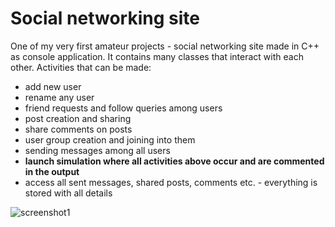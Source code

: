 # Social networking site

One of my very first amateur projects - social networking site made in C++ as console application.
It contains many classes that interact with each other. Activities that can be made:
  - add new user
  - rename any user
  - friend requests and follow queries among users
  - post creation and sharing
  - share comments on posts
  - user group creation and joining into them
  - sending messages among all users
  - **launch simulation where all activities above occur and are commented in the output**
  - access all sent messages, shared posts, comments etc. - everything is stored with all details


![screenshot1](https://user-images.githubusercontent.com/19817784/117889785-65666980-b2b4-11eb-961d-889b343cb77f.png)
